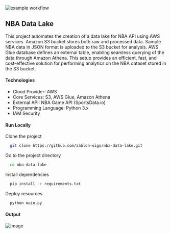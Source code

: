 ![example workflow](https://github.com/zablon-oigo/nba-data-lake/actions/workflows/deploy.yml/badge.svg)


## NBA Data Lake
This project automates the creation of a data lake for NBA API using AWS services. Amazon S3 bucket stores both raw and processed data. Sample NBA data in JSON format is uploaded to the S3 bucket for analysis. AWS Glue database defines an external table, enabling seamless querying of the data through Amazon Athena.
This setup provides an efficient, fast, and cost-effective solution for performing analytics on the NBA dataset stored in the S3 bucket.

#### Technologies
- Cloud Provider: AWS
- Core Services: S3, AWS Glue, Amazon Athena
- External API: NBA Game API (SportsData.io)
- Programming Language: Python 3.x
- IAM Security

#### Run Locally

Clone the project

```bash
  git clone https://github.com/zablon-oigo/nba-data-lake.git
```

Go to the project directory

```bash
  cd nba-data-lake
```

Install dependencies

```bash
  pip install -r requirements.txt
```

Deploy resources

```bash
  python main.py
```

#### Output
![image](https://github.com/user-attachments/assets/9c3a4123-0d60-45d1-908f-bc47b164e67b)
